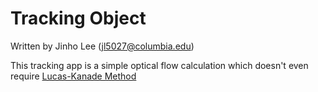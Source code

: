 # Tracking Object

Written by Jinho Lee (jl5027@columbia.edu)

This tracking app is a simple optical flow calculation which doesn't even require [Lucas-Kanade Method](https://en.wikipedia.org/wiki/Lucas%E2%80%93Kanade_method)
